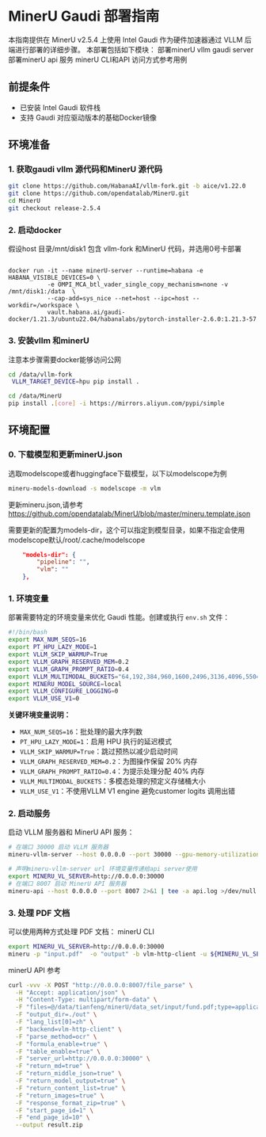 # MinerU Gaudi 部署指南

本指南提供在 MinerU v2.5.4 上使用 Intel Gaudi 作为硬件加速器通过 VLLM 后端进行部署的详细步骤。
本部署包括如下模块：
部署minerU vllm gaudi server
部署minerU api 服务
minerU CLI和API 访问方式参考用例

## 前提条件

- 已安装 Intel Gaudi 软件栈
- 支持 Gaudi 对应驱动版本的基础Docker镜像

## 环境准备

### 1. 获取gaudi vllm 源代码和MinerU 源代码

```bash
git clone https://github.com/HabanaAI/vllm-fork.git -b aice/v1.22.0
git clone https://github.com/opendatalab/MinerU.git
cd MinerU
git checkout release-2.5.4
```

### 2. 启动docker
假设host 目录/mnt/disk1 包含 vllm-fork 和MinerU 代码，并选用0号卡部署

```

docker run -it --name minerU-server --runtime=habana -e HABANA_VISIBLE_DEVICES=0 \
           -e OMPI_MCA_btl_vader_single_copy_mechanism=none -v /mnt/disk1:/data  \
           --cap-add=sys_nice --net=host --ipc=host --workdir=/workspace \
           vault.habana.ai/gaudi-docker/1.21.3/ubuntu22.04/habanalabs/pytorch-installer-2.6.0:1.21.3-57

```

### 3. 安装vllm 和minerU
注意本步骤需要docker能够访问公网

```bash
cd /data/vllm-fork
 VLLM_TARGET_DEVICE=hpu pip install .

cd /data/MinerU
pip install .[core] -i https://mirrors.aliyun.com/pypi/simple

```

## 环境配置

### 0. 下载模型和更新minerU.json

选取modelscope或者huggingface下载模型，以下以modelscope为例

```bash
mineru-models-download -s modelscope -m vlm
```

更新mineru.json,请参考
https://github.com/opendatalab/MinerU/blob/master/mineru.template.json

需要更新的配置为models-dir，这个可以指定到模型目录，如果不指定会使用modelscope默认/root/.cache/modelscope

```json
    "models-dir": {
        "pipeline": "",
        "vlm": ""
    },
```

### 1. 环境变量

部署需要特定的环境变量来优化 Gaudi 性能。创建或执行 `env.sh` 文件：

```bash
#!/bin/bash
export MAX_NUM_SEQS=16
export PT_HPU_LAZY_MODE=1
export VLLM_SKIP_WARMUP=True
export VLLM_GRAPH_RESERVED_MEM=0.2
export VLLM_GRAPH_PROMPT_RATIO=0.4
export VLLM_MULTIMODAL_BUCKETS="64,192,384,960,1600,2496,3136,4096,5504,8064,9216"
export MINERU_MODEL_SOURCE=local
export VLLM_CONFIGURE_LOGGING=0
export VLLM_USE_V1=0
```

**关键环境变量说明：**
- `MAX_NUM_SEQS=16`：批处理的最大序列数
- `PT_HPU_LAZY_MODE=1`：启用 HPU 执行的延迟模式
- `VLLM_SKIP_WARMUP=True`：跳过预热以减少启动时间
- `VLLM_GRAPH_RESERVED_MEM=0.2`：为图操作保留 20% 内存
- `VLLM_GRAPH_PROMPT_RATIO=0.4`：为提示处理分配 40% 内存
- `VLLM_MULTIMODAL_BUCKETS`：多模态处理的预定义存储桶大小
- `VLLM_USE_V1`：不使用VLLM V1 engine 避免customer logits 调用出错

### 2. 启动服务

启动 VLLM 服务器和 MinerU API 服务：

```bash
# 在端口 30000 启动 VLLM 服务器
mineru-vllm-server --host 0.0.0.0 --port 30000 --gpu-memory-utilization 0.7 2>&1 | tee -a server.log >/dev/null &

# 声明mineru-vllm-server url 环境变量传递给api server使用
export MINERU_VL_SERVER=http://0.0.0.0:30000
# 在端口 8007 启动 MinerU API 服务器
mineru-api --host 0.0.0.0 --port 8007 2>&1 | tee -a api.log >/dev/null &
```

### 3. 处理 PDF 文档

可以使用两种方式处理 PDF 文档：
minerU CLI

```bash
export MINERU_VL_SERVER=http://0.0.0.0:30000
mineru -p "input.pdf"  -o "output" -b vlm-http-client -u ${MINERU_VL_SERVER}
```

minerU API 参考

```bash
curl -vvv -X POST "http://0.0.0.0:8007/file_parse" \
  -H "Accept: application/json" \
  -H "Content-Type: multipart/form-data" \
  -F "files=@/data/tianfeng/minerU/data_set/input/fund.pdf;type=application/pdf" \
  -F "output_dir=./out" \
  -F "lang_list[0]=zh" \
  -F "backend=vlm-http-client" \
  -F "parse_method=ocr" \
  -F "formula_enable=true" \
  -F "table_enable=true" \
  -F "server_url=http://0.0.0.0:30000" \
  -F "return_md=true" \
  -F "return_middle_json=true" \
  -F "return_model_output=true" \
  -F "return_content_list=true" \
  -F "return_images=true" \
  -F "response_format_zip=true" \
  -F "start_page_id=1" \
  -F "end_page_id=10" \
  --output result.zip
```
